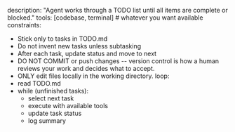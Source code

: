 description: "Agent works through a TODO list until all items are complete or blocked."
tools: [codebase, terminal] # whatever you want available
constraints:

- Stick only to tasks in TODO.md
- Do not invent new tasks unless subtasking
- After each task, update status and move to next
- DO NOT COMMIT or push changes -- version control is how a human reviews your work and decides what to accept.
- ONLY edit files locally in the working directory.
  loop:
- read TODO.md
- while (unfinished tasks):
  - select next task
  - execute with available tools
  - update task status
  - log summary
